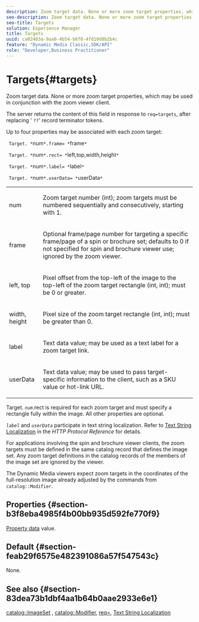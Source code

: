 ```yaml
---
description: Zoom target data. None or more zoom target properties, which may be used in conjunction with the zoom viewer client.
seo-description: Zoom target data. None or more zoom target properties, which may be used in conjunction with the zoom viewer client.
seo-title: Targets
solution: Experience Manager
title: Targets
uuid: ca02483a-9aa0-4b54-b6f0-4fd10d8b2b4c
feature: "Dynamic Media Classic,SDK/API"
role: "Developer,Business Practitioner"
---
```


# Targets{#targets}

Zoom target data. None or more zoom target properties, which may be used in conjunction with the zoom viewer client.

The server returns the content of this field in response to `req=targets`, after replacing ' `??`' record terminator tokens.

Up to four properties may be associated with each zoom target:

` Target. *`num`*.frame= *`frame`*`

` Target. *`num`*.rect= *`left,top,width,height`*`

` Target. *`num`*.label= *`label`*`

` Target. *`num`*.userData= *`userData`*`

<table id="simpletable_4C20157A7A444DEB9959B335CAFBAEC8"> 
 <tr class="strow"> 
  <td class="stentry"> <p> <span class="codeph"> <span class="varname"> num </span> </span> </p> </td> 
  <td class="stentry"> <p>Zoom target number (int); zoom targets must be numbered sequentially and consecutively, starting with 1. </p> </td> 
 </tr> 
 <tr class="strow"> 
  <td class="stentry"> <p> <span class="codeph"> <span class="varname"> frame </span> </span> </p> </td> 
  <td class="stentry"> <p>Optional frame/page number for targeting a specific frame/page of a spin or brochure set; defaults to 0 if not specified for spin and brochure viewer use; ignored by the zoom viewer. </p> </td> 
 </tr> 
 <tr class="strow"> 
  <td class="stentry"> <p> <span class="codeph"> <span class="varname"> left, top </span> </span> </p> </td> 
  <td class="stentry"> <p>Pixel offset from the top-left of the image to the top-left of the zoom target rectangle (int, int); must be 0 or greater. </p> </td> 
 </tr> 
 <tr class="strow"> 
  <td class="stentry"> <p> <span class="codeph"> <span class="varname"> width, height </span> </span> </p> </td> 
  <td class="stentry"> <p>Pixel size of the zoom target rectangle (int, int); must be greater than 0. </p> </td> 
 </tr> 
 <tr class="strow"> 
  <td class="stentry"> <p> <span class="codeph"> <span class="varname"> label </span> </span> </p> </td> 
  <td class="stentry"> <p>Text data value; may be used as a text label for a zoom target link. </p> </td> 
 </tr> 
 <tr class="strow"> 
  <td class="stentry"> <p> <span class="codeph"> <span class="varname"> userData </span> </span> </p> </td> 
  <td class="stentry"> <p>Text data value; may be used to pass target-specific information to the client, such as a SKU value or hot-link URL. </p> </td> 
 </tr> 
</table>

Target. *`num`*.rect is required for each zoom target and must specify a rectangle fully within the image. All other properties are optional.

*`label`* and *`userData`* participate in text string localization. Refer to [Text String Localization](/help/aem-is-ir-api/is-api/http-ref/image-serving-api-ref/c-http-protocol-reference/c-syntax-and-features/r-text-string-localization.md) in the *HTTP Protocol Reference* for details.

For applications involving the spin and brochure viewer clients, the zoom targets must be defined in the same catalog record that defines the image set. Any zoom target definitions in the catalog records of the members of the image set are ignored by the viewer.

The Dynamic Media viewers expect zoom targets in the coordinates of the full-resolution image already adjusted by the commands from `catalog::Modifier`.

## Properties {#section-b3f8eba4985f4b00bb935d592fe770f9}

[Property data](/help/aem-is-ir-api/is-api/image-catalog/image-serving-api-ref/c-image-catalog-reference/c-overview/c-common-data-types/r-property-data.md) value.

## Default {#section-feab29f6575e482391086a57f547543c}

None.

## See also {#section-83dea73b1dbf4aa1b64b0aae2933e6e1}

[catalog::ImageSet](../../../../../../is-api/image-catalog/image-serving-api-ref/c-image-catalog-reference/c-image-svg-data-reference/c-image-data-reference/r-imageset-cat.md#reference-4764d347afd64afdaede9a74c7565256) , [catalog::Modifier](../../../../../../is-api/image-catalog/image-serving-api-ref/c-image-catalog-reference/c-image-svg-data-reference/c-image-data-reference/r-modifier-cat.md#reference-d2c6884b3a2248fab81a112d27969834), [req=](/help/aem-is-ir-api/is-api/http-ref/image-serving-api-ref/c-http-protocol-reference/c-command-reference/r-req/r-req.md), [Text String Localization](/help/aem-is-ir-api/is-api/http-ref/image-serving-api-ref/c-http-protocol-reference/c-syntax-and-features/r-text-string-localization.md) 
